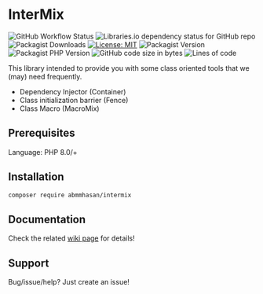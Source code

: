 # InterMix

![GitHub Workflow Status](https://img.shields.io/github/actions/workflow/status/abmmhasan/intermix/ci.yml)
![Libraries.io dependency status for GitHub repo](https://img.shields.io/librariesio/github/abmmhasan/InterMix)
![Packagist Downloads](https://img.shields.io/packagist/dt/abmmhasan/intermix)
[![License: MIT](https://img.shields.io/badge/License-MIT-green.svg)](https://opensource.org/licenses/MIT)
![Packagist Version](https://img.shields.io/packagist/v/abmmhasan/intermix)
![Packagist PHP Version](https://img.shields.io/packagist/dependency-v/abmmhasan/intermix/php)
![GitHub code size in bytes](https://img.shields.io/github/languages/code-size/abmmhasan/intermix)
![Lines of code](https://img.shields.io/tokei/lines/github/abmmhasan/intermix)

This library intended to provide you with some class oriented tools that we (may) need frequently.

* Dependency Injector (Container)
* Class initialization barrier (Fence)
* Class Macro (MacroMix)

## Prerequisites

Language: PHP 8.0/+

## Installation

```bash
composer require abmmhasan/intermix
```

## Documentation

Check the related [wiki page](https://github.com/abmmhasan/intermix/wiki) for details! 

## Support

Bug/issue/help? Just create an issue!
